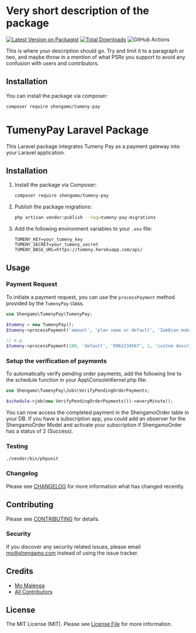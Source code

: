 # Very short description of the package

[![Latest Version on Packagist](https://img.shields.io/packagist/v/shengamo/tumeny-pay.svg?style=flat-square)](https://packagist.org/packages/shengamo/tumeny-pay)
[![Total Downloads](https://img.shields.io/packagist/dt/shengamo/tumeny-pay.svg?style=flat-square)](https://packagist.org/packages/shengamo/tumeny-pay)
![GitHub Actions](https://github.com/shengamo/tumeny-pay/actions/workflows/main.yml/badge.svg)

This is where your description should go. Try and limit it to a paragraph or two, and maybe throw in a mention of what PSRs you support to avoid any confusion with users and contributors.

## Installation

You can install the package via composer:

```bash
composer require shengamo/tumeny-pay
```
# TumenyPay Laravel Package

This Laravel package integrates Tumeny Pay as a payment gateway into your Laravel application.

## Installation

1. Install the package via Composer:

    ```bash
    composer require shengamo/tumeny-pay
    ```

2. Publish the package migrations:

    ```bash
    php artisan vendor:publish --tag=tumeny-pay-migrations
    ```

3. Add the following environment variables to your `.env` file:

    ```env
    TUMENY_KEY=your_tumeny_key
    TUMENY_SECRET=your_tumeny_secret
    TUMENY_BASE_URL=https://tumeny.herokuapp.com/api/
    ```

## Usage

### Payment Request

To initiate a payment request, you can use the `processPayment` method provided by the `TumenyPay` class.

```php
use Shengamo\TumenyPay\TumenyPay;

$tumeny = new TumenyPay();
$tumeny->processPayment('amount', 'plan name or default', 'Zambian mobile number', 'quantity of items', 'description');

// e.g.
$tumeny->processPayment(100, 'default', '0961234567', 1, 'custom description');
```
### Setup the verification of payments
To automatically verify pending order payments, add the following line to the schedule function in your App\Console\Kernel.php file:

```php
use Shengamo\TumenyPay\Jobs\VerifyPendingOrderPayments;

$schedule->job(new VerifyPendingOrderPayments())->everyMinute();

```

You can now access the completed payment in the ShengamoOrder table in your DB. If you have a subscription app, you could add an observer for the ShengamoOrder Model and activate your subscription if ShengamoOrder has a status of 2 (Success).
### Testing

```bash
./vendor/bin/phpunit
```

### Changelog

Please see [CHANGELOG](CHANGELOG.md) for more information what has changed recently.

## Contributing

Please see [CONTRIBUTING](CONTRIBUTING.md) for details.

### Security

If you discover any security related issues, please email mo@shengamo.com instead of using the issue tracker.

## Credits

-   [Mo Malenga](https://github.com/shengamo)
-   [All Contributors](../../contributors)

## License

The MIT License (MIT). Please see [License File](LICENSE.md) for more information.

